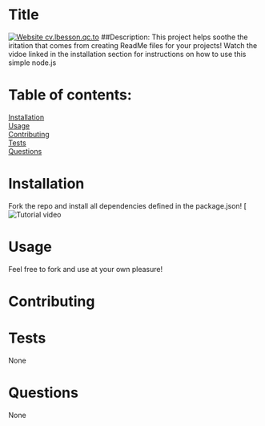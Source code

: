 # Title
[![Website cv.lbesson.qc.to](https://img.shields.io/website-up-down-green-red/http/cv.lbesson.qc.to.svg)](http://cv.lbesson.qc.to/)
##Description: 
This project helps soothe the iritation that comes from creating ReadMe files for your projects! Watch the vidoe linked in the installation section for instructions on how to use this simple node.js
# Table of contents: 
<a href="#install">Installation</a><br>
<a href="#install">Usage</a><br>
<a href="#install">Contributing</a><br>
<a href="#install">Tests</a><br>
<a href="#install">Questions</a><br>

# Installation 
<a id="install">Fork the repo and install all dependencies defined in the package.json!</a>
[![Tutorial video](https://drive.google.com/file/d/14-DoZgkE8VbYENu2dTEc8GVqzUdXsTJ9/view?usp=sharing)


# Usage
<a id="#usage">Feel free to fork and use at your own pleasure!</a>

# Contributing
<a id="#contributing"></a>

# Tests
<a id="#tests">None</a>

# Questions
<a id="#questions">None</a>
